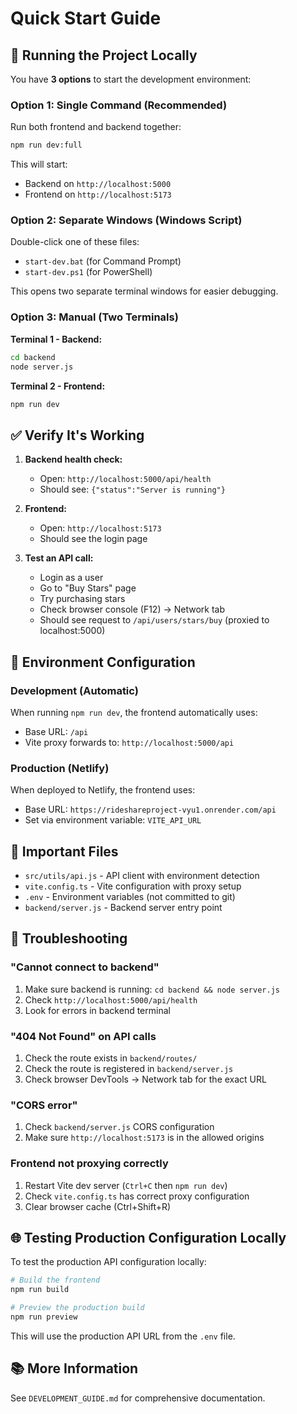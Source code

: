 # Quick Start Guide

## 🚀 Running the Project Locally

You have **3 options** to start the development environment:

### Option 1: Single Command (Recommended)
Run both frontend and backend together:
```bash
npm run dev:full
```

This will start:
- Backend on `http://localhost:5000`
- Frontend on `http://localhost:5173`

### Option 2: Separate Windows (Windows Script)
Double-click one of these files:
- `start-dev.bat` (for Command Prompt)
- `start-dev.ps1` (for PowerShell)

This opens two separate terminal windows for easier debugging.

### Option 3: Manual (Two Terminals)

**Terminal 1 - Backend:**
```bash
cd backend
node server.js
```

**Terminal 2 - Frontend:**
```bash
npm run dev
```

## ✅ Verify It's Working

1. **Backend health check:**
   - Open: `http://localhost:5000/api/health`
   - Should see: `{"status":"Server is running"}`

2. **Frontend:**
   - Open: `http://localhost:5173`
   - Should see the login page

3. **Test an API call:**
   - Login as a user
   - Go to "Buy Stars" page
   - Try purchasing stars
   - Check browser console (F12) → Network tab
   - Should see request to `/api/users/stars/buy` (proxied to localhost:5000)

## 🔧 Environment Configuration

### Development (Automatic)
When running `npm run dev`, the frontend automatically uses:
- Base URL: `/api` 
- Vite proxy forwards to: `http://localhost:5000/api`

### Production (Netlify)
When deployed to Netlify, the frontend uses:
- Base URL: `https://rideshareproject-vyu1.onrender.com/api`
- Set via environment variable: `VITE_API_URL`

## 📝 Important Files

- `src/utils/api.js` - API client with environment detection
- `vite.config.ts` - Vite configuration with proxy setup
- `.env` - Environment variables (not committed to git)
- `backend/server.js` - Backend server entry point

## 🐛 Troubleshooting

### "Cannot connect to backend"
1. Make sure backend is running: `cd backend && node server.js`
2. Check `http://localhost:5000/api/health`
3. Look for errors in backend terminal

### "404 Not Found" on API calls
1. Check the route exists in `backend/routes/`
2. Check the route is registered in `backend/server.js`
3. Check browser DevTools → Network tab for the exact URL

### "CORS error"
1. Check `backend/server.js` CORS configuration
2. Make sure `http://localhost:5173` is in the allowed origins

### Frontend not proxying correctly
1. Restart Vite dev server (`Ctrl+C` then `npm run dev`)
2. Check `vite.config.ts` has correct proxy configuration
3. Clear browser cache (Ctrl+Shift+R)

## 🌐 Testing Production Configuration Locally

To test the production API configuration locally:

```bash
# Build the frontend
npm run build

# Preview the production build
npm run preview
```

This will use the production API URL from the `.env` file.

## 📚 More Information

See `DEVELOPMENT_GUIDE.md` for comprehensive documentation.
